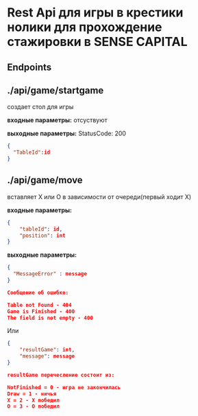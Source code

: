 # Rest Api для игры в крестики нолики для прохождение стажировки в SENSE CAPITAL

## Endpoints

## ./api/game/startgame

создает стол для игры

**входные параметры:** отсуствуют

**выходные параметры:** 
StatusCode: 200
```json
{
  "TableId":id
}
```

## ./api/game/move

вставляет X или O в зависимости от очереди(первый ходит X)

**входные параметры:**
```json
{
    "tableId": id,
    "position": int
}
```

**выходные параметры:**
```json
{
  "MessageError" : message
}

Сообщение об ошибке:

Table not Found - 404
Game is Finished - 400
The field is not empty - 400
```
Или

```json
{
    "resultGame": int,
    "message": message
}

resultGame перечесление состоит из:

NotFinished = 0 - игра не закончилась
Draw = 1 - ничья
X = 2 - X победил
O = 3 - O победил
```
